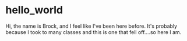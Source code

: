 # hello_world
Hi, the name is Brock, and I feel like I've been here before. 
It's probably because I took to many classes and this is one that fell off....so here I am. 
